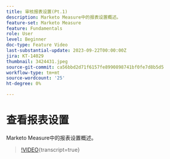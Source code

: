 ```yaml
---
title: 审核报表设置(Pt.1)
description: Marketo Measure中的报表设置概述。
feature-set: Marketo Measure
feature: Fundamentals
role: User
level: Beginner
doc-type: Feature Video
last-substantial-update: 2023-09-22T00:00:00Z
jira: KT-14029
thumbnail: 3424431.jpeg
source-git-commit: ca56bbd2d71f6157fe8990898741bf0fe7d8b5d5
workflow-type: tm+mt
source-wordcount: '25'
ht-degree: 0%

---
```



# 查看报表设置

Marketo Measure中的报表设置概述。

>[!VIDEO](https://video.tv.adobe.com/v/3424431/?learn=on){transcript=true}
